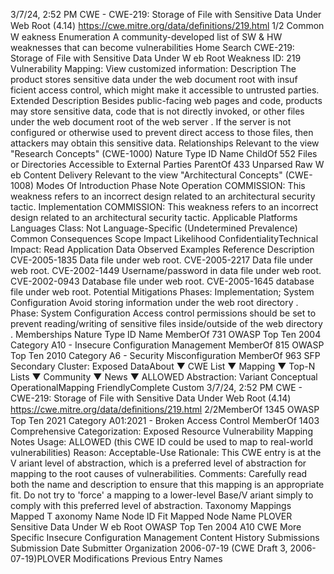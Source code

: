 3/7/24, 2:52 PM CWE - CWE-219: Storage of File with Sensitive Data Under Web Root (4.14)
https://cwe.mitre.org/data/deﬁnitions/219.html 1/2
Common W eakness Enumeration
A community-developed list of SW & HW weaknesses that can become
vulnerabilities
Home Search
CWE-219: Storage of File with Sensitive Data Under W eb Root
Weakness ID: 219
Vulnerability Mapping: 
View customized information:
 Description
The product stores sensitive data under the web document root with insuf ficient access control, which might make it accessible to
untrusted parties.
 Extended Description
Besides public-facing web pages and code, products may store sensitive data, code that is not directly invoked, or other files under
the web document root of the web server . If the server is not configured or otherwise used to prevent direct access to those files, then
attackers may obtain this sensitive data.
 Relationships
 Relevant to the view "Research Concepts" (CWE-1000)
Nature Type ID Name
ChildOf 552 Files or Directories Accessible to External Parties
ParentOf 433 Unparsed Raw W eb Content Delivery
 Relevant to the view "Architectural Concepts" (CWE-1008)
 Modes Of Introduction
Phase Note
Operation COMMISSION: This weakness refers to an incorrect design related to an architectural security tactic.
Implementation COMMISSION: This weakness refers to an incorrect design related to an architectural security tactic.
 Applicable Platforms
Languages
Class: Not Language-Specific (Undetermined Prevalence)
 Common Consequences
Scope Impact Likelihood
ConfidentialityTechnical Impact: Read Application Data
 Observed Examples
Reference Description
CVE-2005-1835 Data file under web root.
CVE-2005-2217 Data file under web root.
CVE-2002-1449 Username/password in data file under web root.
CVE-2002-0943 Database file under web root.
CVE-2005-1645 database file under web root.
 Potential Mitigations
Phases: Implementation; System Configuration
Avoid storing information under the web root directory .
Phase: System Configuration
Access control permissions should be set to prevent reading/writing of sensitive files inside/outside of the web directory .
 Memberships
Nature Type ID Name
MemberOf 731 OWASP Top Ten 2004 Category A10 - Insecure Configuration Management
MemberOf 815 OWASP Top Ten 2010 Category A6 - Security Misconfiguration
MemberOf 963 SFP Secondary Cluster: Exposed DataAbout ▼ CWE List ▼ Mapping ▼ Top-N Lists ▼ Community ▼ News ▼
ALLOWED
Abstraction: Variant
Conceptual OperationalMapping
FriendlyComplete Custom
3/7/24, 2:52 PM CWE - CWE-219: Storage of File with Sensitive Data Under Web Root (4.14)
https://cwe.mitre.org/data/deﬁnitions/219.html 2/2MemberOf 1345 OWASP Top Ten 2021 Category A01:2021 - Broken Access Control
MemberOf 1403 Comprehensive Categorization: Exposed Resource
 Vulnerability Mapping Notes
Usage: ALLOWED (this CWE ID could be used to map to real-world vulnerabilities)
Reason: Acceptable-Use
Rationale:
This CWE entry is at the V ariant level of abstraction, which is a preferred level of abstraction for mapping to the root causes of
vulnerabilities.
Comments:
Carefully read both the name and description to ensure that this mapping is an appropriate fit. Do not try to 'force' a mapping to a
lower-level Base/V ariant simply to comply with this preferred level of abstraction.
 Taxonomy Mappings
Mapped T axonomy Name Node ID Fit Mapped Node Name
PLOVER Sensitive Data Under W eb Root
OWASP Top Ten 2004 A10 CWE More Specific Insecure Configuration Management
 Content History
 Submissions
Submission Date Submitter Organization
2006-07-19
(CWE Draft 3, 2006-07-19)PLOVER
 Modifications
 Previous Entry Names
